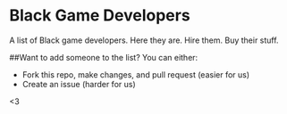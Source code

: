 # Black Game Developers
A list of Black game developers. Here they are. Hire them. Buy their stuff.

##Want to add someone to the list?
You can either:
- Fork this repo, make changes, and pull request (easier for us)
- Create an issue (harder for us)

<3
